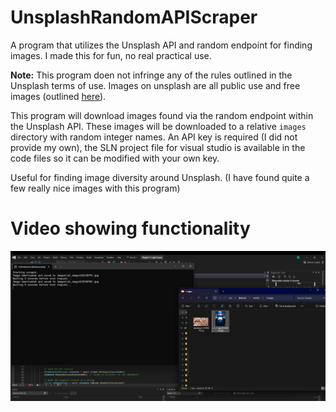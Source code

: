 # UnsplashRandomAPIScraper
A program that utilizes the Unsplash API and random endpoint for finding images. I made this for fun, no real practical use.

**Note:** This program doen not infringe any of the rules outlined in the Unsplash terms of use. Images on unsplash are all public use and free images (outlined <a href="https://unsplash.com/license">here</a>).

This program will download images found via the random endpoint within the Unsplash API.
These images will be downloaded to a relative `images` directory with random integer names.
An API key is required (I did not provide my own), the SLN project file for visual studio is available in the code files so it can be modified with your own key.

Useful for finding image diversity around Unsplash. (I have found quite a few really nice images with this program)

# Video showing functionality
[![Demonstration Video](https://github.com/ToxicFlame427/UnsplashRandomAPIScraper/blob/0182b0f2065df1fdcfbbe36fa04c776cb69a196b/thumbnail.png)](https://github.com/ToxicFlame427/UnsplashRandomAPIScraper/blob/39a699f0618adf26f35771e10946d664821e7739/clip.mp4)
